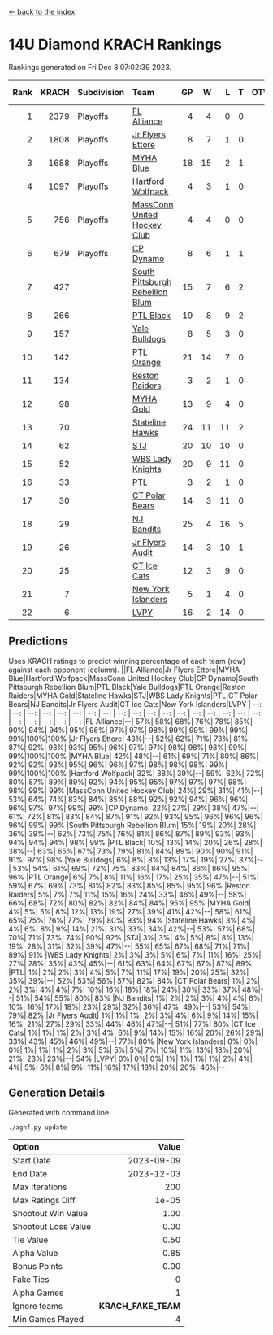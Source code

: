 [<- back to the index](readme.md)
# 14U Diamond KRACH Rankings
Rankings generated on Fri Dec  8 07:02:39 2023.

Rank|KRACH|Subdivision|Team|GP|W|L|T|OTW|OTL|SoS|Exp Wins|Win Diff
---:|---:|:---|:---|---:|---:|---:|---:|---:|---:|---:|---:|---:
1|2379|Playoffs|[FL Alliance](https://gamesheetstats.com/seasons/3663/teams/156905/schedule)|4|4|0|0|0|0|77|4.8|-0.0
2|1808|Playoffs|[Jr Flyers Ettore](https://gamesheetstats.com/seasons/3663/teams/140817/schedule)|8|7|1|0|0|1|343|7.9|0.0
3|1688|Playoffs|[MYHA Blue](https://gamesheetstats.com/seasons/3663/teams/140816/schedule)|18|15|2|1|2|0|342|16.4|0.0
4|1097|Playoffs|[Hartford Wolfpack](https://gamesheetstats.com/seasons/3663/teams/140814/schedule)|4|3|1|0|0|1|492|3.9|0.0
5|756|Playoffs|[MassConn United Hockey Club](https://gamesheetstats.com/seasons/3663/teams/140810/schedule)|4|4|0|0|0|0|23|4.9|0.0
6|679|Playoffs|[CP Dynamo](https://gamesheetstats.com/seasons/3663/teams/140823/schedule)|8|6|1|1|0|0|286|7.4|0.0
7|427||[South Pittsburgh Rebellion Blum](https://gamesheetstats.com/seasons/3663/teams/140812/schedule)|15|7|6|2|0|0|715|8.9|0.0
8|266||[PTL Black](https://gamesheetstats.com/seasons/3663/teams/140815/schedule)|19|8|9|2|0|0|797|9.8|-0.0
9|157||[Yale Bulldogs](https://gamesheetstats.com/seasons/3663/teams/156906/schedule)|8|5|3|0|1|0|125|5.9|0.0
10|142||[PTL Orange](https://gamesheetstats.com/seasons/3663/teams/140821/schedule)|21|14|7|0|1|1|149|14.9|0.0
11|134||[Reston Raiders](https://gamesheetstats.com/seasons/3663/teams/140829/schedule)|3|2|1|0|0|0|124|2.9|0.0
12|98||[MYHA Gold](https://gamesheetstats.com/seasons/3663/teams/140824/schedule)|13|9|4|0|0|1|55|9.9|0.0
13|70||[Stateline Hawks](https://gamesheetstats.com/seasons/3663/teams/140813/schedule)|24|11|11|2|1|1|261|12.9|0.0
14|62||[STJ](https://gamesheetstats.com/seasons/3663/teams/140822/schedule)|20|10|10|0|1|0|161|10.9|0.0
15|52||[WBS Lady Knights](https://gamesheetstats.com/seasons/3663/teams/140825/schedule)|20|9|11|0|0|0|303|9.9|0.0
16|33||[PTL](https://gamesheetstats.com/seasons/3663/teams/140827/schedule)|3|2|1|0|0|0|18|2.9|0.0
17|30||[CT Polar Bears](https://gamesheetstats.com/seasons/3663/teams/140818/schedule)|14|3|11|0|0|0|485|3.9|0.0
18|29||[NJ Bandits](https://gamesheetstats.com/seasons/3663/teams/140811/schedule)|25|4|16|5|0|0|444|7.4|0.0
19|26||[Jr Flyers Audit](https://gamesheetstats.com/seasons/3663/teams/140819/schedule)|14|3|10|1|0|0|155|4.4|0.0
20|25||[CT Ice Cats](https://gamesheetstats.com/seasons/3663/teams/140826/schedule)|12|3|9|0|0|1|302|3.9|0.0
21|7||[New York Islanders](https://gamesheetstats.com/seasons/3663/teams/140832/schedule)|5|1|4|0|0|0|37|1.9|0.0
22|6||[LVPY](https://gamesheetstats.com/seasons/3663/teams/140820/schedule)|16|2|14|0|0|0|59|2.9|0.0

## Predictions
Uses KRACH ratings to predict winning percentage of each team (row) against each opponent (column).
||FL Alliance|Jr Flyers Ettore|MYHA Blue|Hartford Wolfpack|MassConn United Hockey Club|CP Dynamo|South Pittsburgh Rebellion Blum|PTL Black|Yale Bulldogs|PTL Orange|Reston Raiders|MYHA Gold|Stateline Hawks|STJ|WBS Lady Knights|PTL|CT Polar Bears|NJ Bandits|Jr Flyers Audit|CT Ice Cats|New York Islanders|LVPY
| --: | --: | --: | --: | --: | --: | --: | --: | --: | --: | --: | --: | --: | --: | --: | --: | --: | --: | --: | --: | --: | --: | --: 
|FL Alliance|--| 57%| 58%| 68%| 76%| 78%| 85%| 90%| 94%| 94%| 95%| 96%| 97%| 97%| 98%| 99%| 99%| 99%| 99%| 99%|100%|100%
|Jr Flyers Ettore| 43%|--| 52%| 62%| 71%| 73%| 81%| 87%| 92%| 93%| 93%| 95%| 96%| 97%| 97%| 98%| 98%| 98%| 99%| 99%|100%|100%
|MYHA Blue| 42%| 48%|--| 61%| 69%| 71%| 80%| 86%| 92%| 92%| 93%| 95%| 96%| 96%| 97%| 98%| 98%| 98%| 99%| 99%|100%|100%
|Hartford Wolfpack| 32%| 38%| 39%|--| 59%| 62%| 72%| 80%| 87%| 89%| 89%| 92%| 94%| 95%| 95%| 97%| 97%| 97%| 98%| 98%| 99%| 99%
|MassConn United Hockey Club| 24%| 29%| 31%| 41%|--| 53%| 64%| 74%| 83%| 84%| 85%| 88%| 92%| 92%| 94%| 96%| 96%| 96%| 97%| 97%| 99%| 99%
|CP Dynamo| 22%| 27%| 29%| 38%| 47%|--| 61%| 72%| 81%| 83%| 84%| 87%| 91%| 92%| 93%| 95%| 96%| 96%| 96%| 96%| 99%| 99%
|South Pittsburgh Rebellion Blum| 15%| 19%| 20%| 28%| 36%| 39%|--| 62%| 73%| 75%| 76%| 81%| 86%| 87%| 89%| 93%| 93%| 94%| 94%| 94%| 98%| 99%
|PTL Black| 10%| 13%| 14%| 20%| 26%| 28%| 38%|--| 63%| 65%| 67%| 73%| 79%| 81%| 84%| 89%| 90%| 90%| 91%| 91%| 97%| 98%
|Yale Bulldogs|  6%|  8%|  8%| 13%| 17%| 19%| 27%| 37%|--| 53%| 54%| 61%| 69%| 72%| 75%| 83%| 84%| 84%| 86%| 86%| 95%| 96%
|PTL Orange|  6%|  7%|  8%| 11%| 16%| 17%| 25%| 35%| 47%|--| 51%| 59%| 67%| 69%| 73%| 81%| 82%| 83%| 85%| 85%| 95%| 96%
|Reston Raiders|  5%|  7%|  7%| 11%| 15%| 16%| 24%| 33%| 46%| 49%|--| 58%| 66%| 68%| 72%| 80%| 82%| 82%| 84%| 84%| 95%| 95%
|MYHA Gold|  4%|  5%|  5%|  8%| 12%| 13%| 19%| 27%| 39%| 41%| 42%|--| 58%| 61%| 65%| 75%| 76%| 77%| 79%| 80%| 93%| 94%
|Stateline Hawks|  3%|  4%|  4%|  6%|  8%|  9%| 14%| 21%| 31%| 33%| 34%| 42%|--| 53%| 57%| 68%| 70%| 71%| 73%| 74%| 90%| 92%
|STJ|  3%|  3%|  4%|  5%|  8%|  8%| 13%| 19%| 28%| 31%| 32%| 39%| 47%|--| 55%| 65%| 67%| 68%| 71%| 71%| 89%| 91%
|WBS Lady Knights|  2%|  3%|  3%|  5%|  6%|  7%| 11%| 16%| 25%| 27%| 28%| 35%| 43%| 45%|--| 61%| 63%| 64%| 67%| 67%| 87%| 89%
|PTL|  1%|  2%|  2%|  3%|  4%|  5%|  7%| 11%| 17%| 19%| 20%| 25%| 32%| 35%| 39%|--| 52%| 53%| 56%| 57%| 82%| 84%
|CT Polar Bears|  1%|  2%|  2%|  3%|  4%|  4%|  7%| 10%| 16%| 18%| 18%| 24%| 30%| 33%| 37%| 48%|--| 51%| 54%| 55%| 80%| 83%
|NJ Bandits|  1%|  2%|  2%|  3%|  4%|  4%|  6%| 10%| 16%| 17%| 18%| 23%| 29%| 32%| 36%| 47%| 49%|--| 53%| 54%| 79%| 82%
|Jr Flyers Audit|  1%|  1%|  1%|  2%|  3%|  4%|  6%|  9%| 14%| 15%| 16%| 21%| 27%| 29%| 33%| 44%| 46%| 47%|--| 51%| 77%| 80%
|CT Ice Cats|  1%|  1%|  1%|  2%|  3%|  4%|  6%|  9%| 14%| 15%| 16%| 20%| 26%| 29%| 33%| 43%| 45%| 46%| 49%|--| 77%| 80%
|New York Islanders|  0%|  0%|  0%|  1%|  1%|  1%|  2%|  3%|  5%|  5%|  5%|  7%| 10%| 11%| 13%| 18%| 20%| 21%| 23%| 23%|--| 54%
|LVPY|  0%|  0%|  0%|  1%|  1%|  1%|  1%|  2%|  4%|  4%|  5%|  6%|  8%|  9%| 11%| 16%| 17%| 18%| 20%| 20%| 46%|--

## Generation Details

Generated with command line:
```
./aghf.py update
```

| Option | Value |
| :----- | ----: |
| Start Date | 2023-09-09 |
| End Date | 2023-12-03 |
| Max Iterations | 200 |
| Max Ratings Diff | 1e-05 |
| Shootout Win Value | 1.00 |
| Shootout Loss Value | 0.00 |
| Tie Value | 0.50 |
| Alpha Value | 0.85 |
| Bonus Points | 0.00 |
| Fake Ties | 0 |
| Alpha Games | 1 |
| Ignore teams | __KRACH_FAKE_TEAM__ |
| Min Games Played | 4 |

